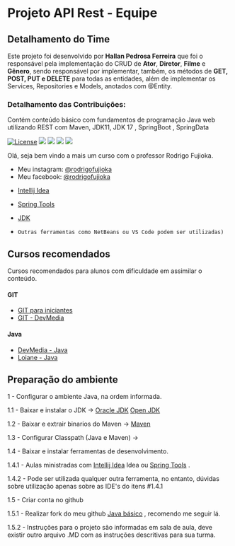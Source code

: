# Projeto API Rest - Equipe

## Detalhamento do Time

Este projeto foi desenvolvido por **Hallan Pedrosa Ferreira** que foi o responsável pela implementação do CRUD de **Ator**, **Diretor**, **Filme** e **Gênero**, sendo responsável por implementar, também, os métodos de **GET, POST, PUT e DELETE** para todas as entidades, além de implementar os Services, Repositories e Models, anotados com @Entity.

### Detalhamento das Contribuições:
Contém conteúdo básico com fundamentos de programação Java web utilizando REST com Maven, JDK11, JDK 17 , SpringBoot , SpringData

[![License](https://img.shields.io/github/license/rodrigofujioka/tecback.svg)](https://opensource.org/licenses/MIT)
<img src="https://img.shields.io/github/followers/rodrigofujioka?label=Follow&style=plastic">
<img src="https://img.shields.io/github/forks/rodrigofujioka/tecback?color=SSSS&label=Fork&style=plastic">
<a href="https://github.com/rodrigofujioka/tecback/graphs/contributors" alt="Contributors">
<img src="https://img.shields.io/github/contributors/rodrigofujioka/tecback" /></a>
<a href="https://github.com/rodrigofujioka/tecback/pulse" alt="Activity">
<img src="https://img.shields.io/github/commit-activity/m/rodrigofujioka/tecback" /></a>


Olá, seja bem vindo a mais um curso com o professor Rodrigo Fujioka.

* Meu instagram: [@rodrigofujioka](https://www.instagram.com/rodrigofujioka)
* Meu facebook: [@rodrigofujioka](https://www.facebook.com/rodrigofujioka)


- [Intellij Idea](https://www.jetbrains.com/idea/)
- [Spring Tools](https://spring.io/tools)
- [JDK](https://jdk.java.net/java-se-ri/17)

- ```Outras ferramentas como NetBeans ou VS Code podem ser utilizadas)```

## Cursos recomendados

Cursos recomendados para alunos com dificuldade em assimilar o conteúdo.

#### GIT
- [GIT para iniciantes](https://www.udemy.com/git-e-github-para-iniciantes/)
- [GIT - DevMedia](https://www.devmedia.com.br/guia/git-e-github/37585)

#### Java
- [DevMedia - Java](https://www.devmedia.com.br/guia/programador-java/37809)
- [Loiane - Java](https://loiane.training/curso/java-basico)


## Preparação do ambiente


1 - Configurar o ambiente Java, na ordem informada.

1.1 - Baixar e instalar o JDK  ->
[Oracle JDK](https://www.oracle.com/technetwork/pt/java/javase/downloads/index.html)
[Open JDK](https://openjdk.java.net/install/index.html)

1.2 - Baixar e extrair binarios do Maven ->
[Maven](https://maven.apache.org/download.cgi)

1.3 - Configurar Classpath (Java e Maven) ->

1.4 - Baixar e instalar ferramentas de desenvolvimento.

1.4.1 - Aulas ministradas com [Intellij Idea](https://www.jetbrains.com/idea/) Idea ou [Spring Tools](https://spring.io/tools)  .

1.4.2 - Pode ser utilizada qualquer outra ferramenta, no entanto, dúvidas sobre
utilização apenas sobre as IDE's do itens #1.4.1

1.5 - Criar conta no github

1.5.1 - Realizar fork do meu github [Java básico](https://github.com/rodrigofujioka/tecback) , recomendo me seguir lá.

1.5.2 - Instruções para o projeto são informadas em sala de aula, deve existir outro arquivo .MD com as
instruções descritivas para sua turma. 
